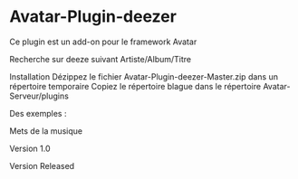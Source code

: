 # Avatar-Plugin-deezer

Ce plugin est un add-on pour le framework Avatar

Recherche sur deeze suivant Artiste/Album/Titre

Installation
Dézippez le fichier Avatar-Plugin-deezer-Master.zip dans un répertoire temporaire
Copiez le répertoire blague dans le répertoire Avatar-Serveur/plugins

Des exemples :

Mets de la musique

Version 1.0

Version Released
